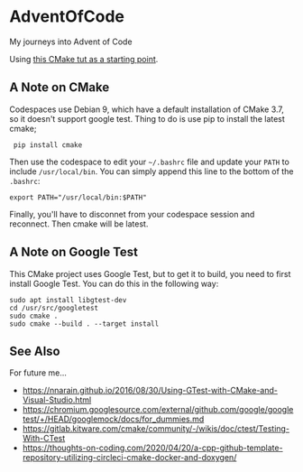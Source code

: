 # AdventOfCode
My journeys into Advent of Code

Using [this CMake tut as a starting point](https://riptutorial.com/cmake). 

## A Note on CMake
Codespaces use Debian 9, which have a default installation of CMake 3.7, so it doesn't support google test. Thing to do is use pip to install the latest cmake; 

     pip install cmake

Then use the codespace to edit your `~/.bashrc` file and update your `PATH` to include `/usr/local/bin`. You can simply append this line to the bottom of the `.bashrc`:

    export PATH="/usr/local/bin:$PATH"

Finally, you'll have to disconnet from your codespace session and reconnect. Then cmake will be latest.

## A Note on Google Test

This CMake project uses Google Test, but to get it to build, you need to first install Google Test. You can do this in the following way:

    sudo apt install libgtest-dev
    cd /usr/src/googletest
    sudo cmake .
    sudo cmake --build . --target install
    
## See Also

For future me...

* https://nnarain.github.io/2016/08/30/Using-GTest-with-CMake-and-Visual-Studio.html
* https://chromium.googlesource.com/external/github.com/google/googletest/+/HEAD/googlemock/docs/for_dummies.md
* https://gitlab.kitware.com/cmake/community/-/wikis/doc/ctest/Testing-With-CTest
* https://thoughts-on-coding.com/2020/04/20/a-cpp-github-template-repository-utilizing-circleci-cmake-docker-and-doxygen/
